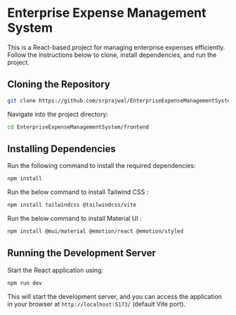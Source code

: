 # Enterprise Expense Management System

This is a React-based project for managing enterprise expenses efficiently. Follow the instructions below to clone, install dependencies, and run the project.

## Cloning the Repository

```sh
git clone https://github.com/srprajwal/EnterpriseExpenseManagementSystem.git
```

Navigate into the project directory:

```sh
cd EnterpriseExpenseManagementSystem/frontend
```

## Installing Dependencies

Run the following command to install the required dependencies:

```sh
npm install
```
Run the below command to install Tailwind CSS :

```sh
npm install tailwindcss @tailwindcss/vite
```
Run the below command to install Material UI :

```sh
npm install @mui/material @emotion/react @emotion/styled
```


## Running the Development Server

Start the React application using:

```sh
npm run dev
```

This will start the development server, and you can access the application in your browser at `http://localhost:5173/` (default Vite port).
